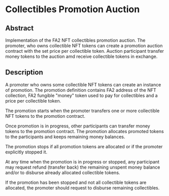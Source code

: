 # Collectibles Promotion Auction

## Abstract

Implementation of the FA2 NFT collectibles promotion auction. The promoter, who
owns collectible NFT tokens can create a promotion auction contract with the set
price per collectible token. Auction participant transfer money tokens to the auction
amd receive collectible tokens in exchange.

## Description

A promoter who owns some collectible NFT tokens can create an instance of promotion.
The promotion definition contains FA2 address of the NFT collection, FA2 fungible
"money" token used to pay for collectibles and a price per collectible token.

The promotion starts when the promoter transfers one or more collectible NFT tokens
to the promotion contract.

Once promotion is in progress, other participants can transfer money tokens to the
promotion contract. The promotion allocates promoted tokens to the participants and
keeps remaining money balances.

The promotion stops if all promotion tokens are allocated or if the promoter explicitly
stopped it.

At any time when the promotion is in progress or stopped, any participant may request
refund (transfer back) the remaining unspent money balance and/or to disburse
already allocated collectible tokens.

If the promotion has been stopped and not all collectible tokens are allocated, the
promoter should request to disburse remaining collectibles.
